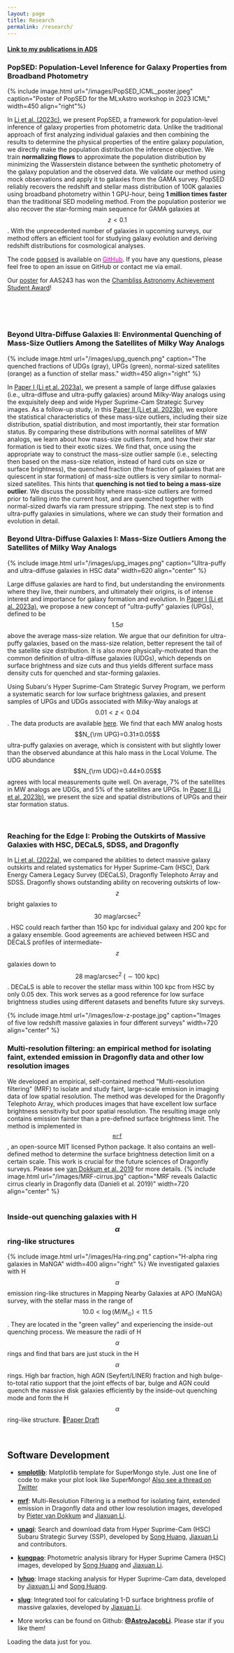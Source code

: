 ```yaml
---
layout: page
title: Research
permalink: /research/
---
```


#### [Link to my publications in ADS](https://ui.adsabs.harvard.edu/public-libraries/hymVHtQ2TveZ5t3VzwQYzg)

### PopSED: Population-Level Inference for Galaxy Properties from Broadband Photometry

{% include image.html url="/images/PopSED_ICML_poster.jpeg" caption="Poster of PopSED for the MLxAstro workshop in 2023 ICML" width=450 align="right"%}

In [Li et al. (2023c)](https://ui.adsabs.harvard.edu/abs/2023arXiv230916958L/abstract), we present PopSED, a framework for population-level inference of galaxy properties from photometric data. Unlike the traditional approach of first analyzing individual galaxies and then combining the results to determine the physical properties of the entire galaxy population, we directly make the population distribution the inference objective. We train **normalizing flows** to approximate the population distribution by minimizing the Wasserstein distance between the synthetic photometry of the galaxy population and the observed data. We validate our method using mock observations and apply it to galaxies from the GAMA survey. PopSED reliably recovers the redshift and stellar mass distribution of 100K galaxies using broadband photometry within 1 GPU-hour, being **1 million times faster** than the traditional SED modeling method. From the population posterior we also recover the star-forming main sequence for GAMA galaxies at $$z<0.1$$. With the unprecedented number of galaxies in upcoming surveys, our method offers an efficient tool for studying galaxy evolution and deriving redshift distributions for cosmological analyses.

The code <tt>[popsed](https://github.com/AstroJacobLi/popsed)</tt> is available on <a href="https://github.com/AstroJacobLi/popsed"><font color="FF00CC">GitHub</font></a>. If you have any questions, please feel free to open an issue on GitHub or contact me via email.

Our [poster](https://aas243-aas.ipostersessions.com/default.aspx?s=17-8B-BF-EA-85-AA-3F-8F-05-B7-9F-FD-F4-22-2F-BA&guestview=true) for AAS243 has won the [Chambliss Astronomy Achievement Student Award](https://aas.org/posts/news/2023/01/congratulations-aas-243-chambliss-student-award-winners)!

<br><br><br>

### Beyond Ultra-Diffuse Galaxies II: Environmental Quenching of Mass-Size Outliers Among the Satellites of Milky Way Analogs

{% include image.html url="/images/upg_quench.png" caption="The quenched fractions of UDGs (gray), UPGs (green), normal-sized satellites (orange) as a function of stellar mass." width=450 align="right" %}

In [Paper I (Li et al. 2023a)](https://arxiv.org/abs/2210.14994), we present a sample of large diffuse galaxies (i.e., ultra-diffuse and ultra-puffy galaxies) around Milky-Way analogs using the exquisitely deep and wide Hyper Suprime-Cam Strategic Survey images. As a follow-up study, in this [Paper II (Li et al. 2023b)](https://arxiv.org/abs/2302.14108), we explore the statistical characteristics of these mass-size outliers, including their size distribution, spatial distribution, and most importantly, their star formation status. By comparing these distributions with normal satellites of MW analogs, we learn about how mass-size outliers form, and how their star formation is tied to their exotic sizes. We find that, once using the appropriate way to construct the mass-size outlier sample (i.e., selecting then based on the mass-size relation, instead of hard cuts on size or surface brightness), the quenched fraction (the fraction of galaxies that are quiescent in star formation) of mass-size outliers is very similar to normal-sized satellites. This hints that **quenching is not tied to being a mass-size outlier**. We discuss the possibility where mass-size outliers are formed prior to falling into the current host, and are quenched together with normal-sized dwarfs via ram pressure stripping. The next step is to find ultra-puffy galaxies in simulations, where we can study their formation and evolution in detail.



### Beyond Ultra-Diffuse Galaxies I: Mass-Size Outliers Among the Satellites of Milky Way Analogs

{% include image.html url="/images/upg_images.png" caption="Ultra-puffy and ultra-diffuse galaxies in HSC data" width=620 align="center" %}

Large diffuse galaxies are hard to find, but understanding the environments where they live, their numbers, and ultimately their origins, is of intense interest and importance for galaxy formation and evolution. In [Paper I (Li et al. 2023a)](https://arxiv.org/abs/2210.14994), we propose a new concept of "ultra-puffy" galaxies (UPGs), defined to be $$1.5\sigma$$ above the average mass-size relation. We argue that our definition for ultra-puffy galaxies, based on the mass-size relation, better represent the tail of the satellite size distribution. It is also more physically-motivated than the common definition of ultra-diffuse galaxies (UDGs), which depends on surface brightness and size cuts and thus yields different surface mass density cuts for quenched and star-forming galaxies.

Using Subaru's Hyper Suprime-Cam Strategic Survey Program, we perform a systematic search for low surface brightness galaxies, and present samples of UPGs and UDGs associated with Milky-Way analogs at $$0.01 < z < 0.04$$. The data products are available [here](http://jiaxuanli.me/research/BeyondUDG/). We find that each MW analog hosts $$N_{\rm UPG}=0.31±0.05$$ ultra-puffy galaxies on average, which is consistent with but slightly lower than the observed abundance at this halo mass in the Local Volume. The UDG abundance $$N_{\rm UDG}=0.44±0.05$$ agrees with local measurements quite well. On average, 7% of the satellites in MW analogs are UDGs, and 5% of the satellites are UPGs. In [Paper II (Li et al. 2023b)](https://arxiv.org/abs/2302.14108), we present the size and spatial distributions of UPGs and their star formation status.

<br>

### Reaching for the Edge I: Probing the Outskirts of Massive Galaxies with HSC, DECaLS, SDSS, and Dragonfly
In [Li et al. (2022a)](https://ui.adsabs.harvard.edu/abs/2022MNRAS.515.5335L/abstract), we compared the abilities to detect massive galaxy outskirts and related systematics for Hyper Suprime-Cam (HSC), Dark Energy Camera Legacy Survey (DECaLS), Dragonfly Telephoto Array and SDSS. Dragonfly shows outstanding ability on recovering outskirts of low-$$z$$ bright galaxies to $$30\ \mathrm{mag/arcsec^2}$$. HSC could reach farther than 150 kpc for individual galaxy and 200 kpc for a galaxy ensemble. Good agreements are achieved between HSC and DECaLS profiles of intermediate-$$z$$ galaxies down to $$28\ \mathrm{mag/arcsec^2}\ (\sim100\ \mathrm{kpc})$$. DECaLS is able to recover the stellar mass within 100 kpc from HSC by only 0.05 dex. This work serves as a good reference for low surface brightness studies using different datasets and benefits future sky surveys.

{% include image.html url="/images/low-z-postage.jpg" caption="Images of five low redshift massive galaxies in four different surveys" width=720 align="center" %}



### Multi-resolution filtering: an empirical method for isolating faint, extended emission in Dragonfly data and other low resolution images
We developed an empirical, self-contained method "Multi-resolution filtering" (MRF) to isolate and study faint, large-scale emission in imaging data of low spatial resolution. The method was developed for the Dragonfly Telephoto Array, which produces images that have excellent low surface brightness sensitivity but poor spatial resolution. The resulting image only contains emission fainter than a pre-defined surface brightness limit. The method is implemented in [$$\texttt{mrf}$$](https://github.com/AstroJacobLi/mrf), an open-source MIT licensed Python package. It also contains an well-defined method to determine the surface brightness detection limit on a certain scale. This work is crucial for the future sciences of Dragonfly surveys. Please see [van Dokkum et al. 2019](https://ui.adsabs.harvard.edu/abs/2019arXiv191012867V/abstract) for more details. 
{% include image.html url="/images/MRF-cirrus.jpg" caption="MRF reveals Galactic cirrus clearly in Dragonfly data (Danieli et al. 2019)" width=720 align="center" %}
<br>
<br>

### Inside-out quenching galaxies with H$$\alpha$$ ring-like structures
{% include image.html url="/images/Ha-ring.png" caption="H-alpha ring galaxies in MaNGA" width=400 align="right" %}
We investigated galaxies with H$$\alpha$$ emission ring-like structures in Mapping Nearby Galaxies at APO (MaNGA) survey, with the stellar mass in the range of $$10.0<\log(M/M_\odot)<11.5$$. They are located in the "green valley" and experiencing the inside-out quenching process. We measure the radii of H$$\alpha$$ rings and find that bars are just stuck in the H$$\alpha$$ rings. High bar fraction, high AGN (Seyfert/LINER) fraction and high bulge-to-total ratio support that the joint effects of bar, bulge and AGN could quench the massive disk galaxies efficiently by the inside-out quenching mode and form the H$$\alpha$$ ring-like structure.
🔗<a class="tosu" href="https://astrojacobli.github.io/publications/JLi_et_al_inside_out_quenching_H_alpha_ring.pdf">Paper Draft</a>

<br>

## Software Development
- [**smplotlib**](https://github.com/AstroJacobLi/smplotlib): Matplotlib template for SuperMongo style. Just one line of code to make your plot look like SuperMongo! [Also see a thread on Twitter](https://twitter.com/AstroJacobLi/status/1646724338723192832)

- [**mrf**](https://mrfiltering.readthedocs.io/en/latest/): Multi-Resolution Filtering is a method for isolating faint, extended emission in Dragonfly data and other low resolution images, developed by [Pieter van Dokkum](http://pietervandokkum.com) and [Jiaxuan Li](http://astrojacobli.github.io).

- [**unagi**](https://github.com/dr-guangtou/unagi): Search and download data from Hyper Suprime-Cam (HSC) Subaru Strategic Survey (SSP), developed by [Song Huang](http://dr-guangtou.github.io), [Jiaxuan Li](http://astrojacobli.github.io) and contributors.

- [**kungpao**](https://github.com/dr-guangtou/kungpao): Photometric analysis library for Hyper Suprime Camera (HSC) images, developed by [Song Huang](http://dr-guangtou.github.io) and [Jiaxuan Li](http://astrojacobli.github.io).

- [**lvhuo**](https://github.com/dr-guangtou/lvhuo): Image stacking analysis for Hyper Suprime-Cam data, developed by [Jiaxuan Li](http://astrojacobli.github.io) and [Song Huang](http://dr-guangtou.github.io).

- [**slug**](https://github.com/AstroJacobLi/slug): Integrated tool for calculating 1-D surface brightness profile of massive galaxies, developed by [Jiaxuan Li](http://astrojacobli.github.io).

- More works can be found on Github: [**@AstroJacobLi**](https://github.com/AstroJacobLi). Please star if you like them!

<!-- Include the library. -->
<script
  src="https://unpkg.com/github-calendar@latest/dist/github-calendar.min.js">
</script>

<!-- Optionally, include the theme (if you don't want to struggle to write the CSS) -->
<link
  rel="stylesheet"
  href="https://unpkg.com/github-calendar@latest/dist/github-calendar-responsive.css"
/>

<!-- Prepare a container for your calendar. -->
<div class="calendar">
    <!-- Loading stuff -->
    Loading the data just for you.
</div>

<script>
    GitHubCalendar(".calendar", "astrojacobli");

    // or enable responsive functionality:
    GitHubCalendar(".calendar", "astrojacobli", { responsive: true });

</script>